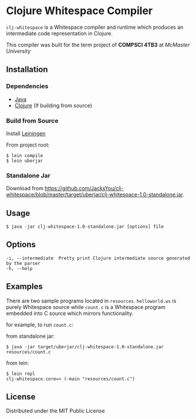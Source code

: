 # Clojure Whitespace Compiler

`clj-whitespace` is a Whitespace compiler and runtime which produces an intermediate code representation in 
Clojure. 

This compiler was built for the term project of **COMPSCI 4TB3** at _McMaster University_
## Installation

### Dependencies

* [Java](https://www.java.com/en/)
* [Clojure](https://clojure.org/) (If building from source)

### Build from Source

Install [Leiningen](https://leiningen.org/)

From project root:
```
$ lein compile
$ lein uberjar
```
### Standalone Jar
Download from https://github.com/JacksYou/clj-whitespace/blob/master/target/uberjar/clj-whitespace-1.0-standalone.jar.

## Usage

```
$ java -jar clj-whitespace-1.0-standalone.jar [options] file
```

## Options

```
-i, --intermediate  Pretty print Clojure intermediate source generated by the parser
-h, --help
```

## Examples

There are two sample programs located in `resources`. `helloworld.ws` is purely Whitespace
source while `count.c` is a Whitespace program embedded into C source which mirrors functionality.

for example, to run `count.c`:

from standalone jar:

```
$ java -jar target/uberjar/clj-whitespace-1.0-standalone.jar resources/count.c
```

from lein:

```
$ lein repl
clj-whitespace.core=> (-main "resources/count.c")
```

## License

Distributed under the MIT Public License 